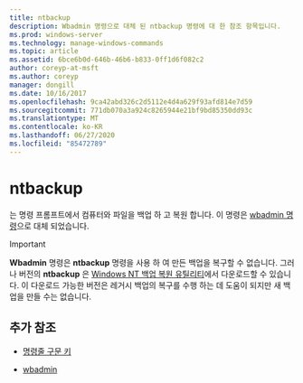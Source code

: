```yaml
---
title: ntbackup
description: Wbadmin 명령으로 대체 된 ntbackup 명령에 대 한 참조 항목입니다.
ms.prod: windows-server
ms.technology: manage-windows-commands
ms.topic: article
ms.assetid: 6bce6b0d-646b-46b6-b833-0ff1d6f082c2
author: coreyp-at-msft
ms.author: coreyp
manager: dongill
ms.date: 10/16/2017
ms.openlocfilehash: 9ca42abd326c2d5112e4d4a629f93afd814e7d59
ms.sourcegitcommit: 771db070a3a924c8265944e21bf9bd85350dd93c
ms.translationtype: MT
ms.contentlocale: ko-KR
ms.lasthandoff: 06/27/2020
ms.locfileid: "85472789"
---
```

# <a name="ntbackup"></a>ntbackup

는 명령 프롬프트에서 컴퓨터와 파일을 백업 하 고 복원 합니다. 이 명령은 [wbadmin 명령](wbadmin.md)으로 대체 되었습니다.

> [!IMPORTANT]
> **Wbadmin** 명령은 **ntbackup** 명령을 사용 하 여 만든 백업을 복구할 수 없습니다. 그러나 버전의 **ntbackup** 은 [Windows NT 백업 복원 유틸리티](https://www.microsoft.com/download/details.aspx?id=4220)에서 다운로드할 수 있습니다. 이 다운로드 가능한 버전은 레거시 백업의 복구를 수행 하는 데 도움이 되지만 새 백업을 만들 수는 없습니다.

## <a name="additional-references"></a>추가 참조

- [명령줄 구문 키](command-line-syntax-key.md)

- [wbadmin](wbadmin.md)

